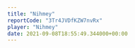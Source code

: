 ```yaml
---
title: "Nihmey"
reportCode: "3Tr4JVDfKZW7nvRx"
player: "Nihmey"
date: 2021-09-08T18:55:49.344000+00:00
---
```

